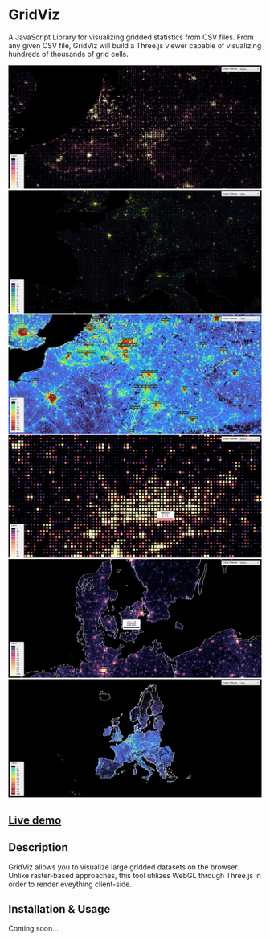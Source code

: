 # GridViz

A JavaScript Library for visualizing gridded statistics from CSV files. From any given CSV file, GridViz will build a Three.js viewer capable of visualizing hundreds of thousands of grid cells.

![Example](assets/images/previews/preview1.png) <!-- .element height="100px" width="100px" -->
![Example](assets/images/previews/preview2.png)<!-- .element height="50%" width="50%" -->
![Example](assets/images/previews/preview3.png)<!-- .element height="50%" width="50%" -->
![Example](assets/images/previews/preview4.png)<!-- .element height="50%" width="50%" -->
![Example](assets/images/previews/preview5.png)<!-- .element height="50%" width="50%" -->
![Example](assets/images/previews/preview6.png)<!-- .element height="50%" width="50%" -->

## [Live demo](https://eurostat.github.io/GridViz/examples/basic/index.html)

## Description

GridViz allows you to visualize large gridded datasets on the browser. Unlike raster-based approaches, this tool utilizes WebGL through Three.js in order to render eveything client-side.

## Installation & Usage

Coming soon...
